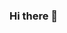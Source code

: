 ### Hi there 👋

<!--
**mayurlavadiya/mayurlavadiya** is a ✨ _special_ ✨ repository because its `README.md` (this file) appears on your GitHub profile.

Here are some ideas to get you started:

- 🔭 I’m currently working on .I am a self-taught Full-stack web/mobile developer from India.
I enjoy taking up complex problems and turning them into simple and beautiful interface designs. I also love the logic and structure of coding and always strive to write elegant and efficient code, whether it be HTML, CSS, or JavaScript.
I have 5+ Years of experience in full-stack web-dev.


- 🌱 I’m currently learning ...
- 👯 I’m looking to collaborate on ...
- 🤔 I’m looking for help with ...
- 💬 Ask me about ...
- 📫 How to reach me: ...
- 😄 Pronouns: ...
- ⚡ Fun fact: ...
-->
